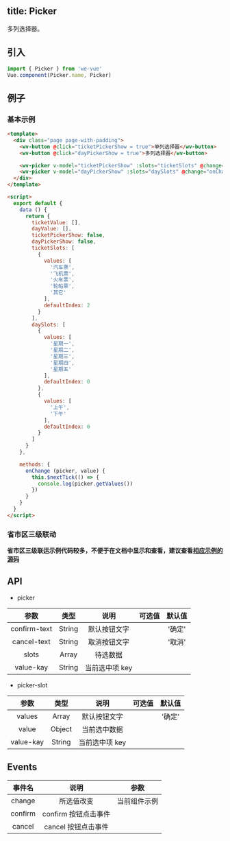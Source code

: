 title: Picker
---
多列选择器。

## 引入

```js
import { Picker } from 'we-vue'
Vue.component(Picker.name, Picker)
```

## 例子

### 基本示例

```html
<template>
  <div class="page page-with-padding">
    <wv-button @click="ticketPickerShow = true">单列选择器</wv-button>
    <wv-button @click="dayPickerShow = true">多列选择器</wv-button>

    <wv-picker v-model="ticketPickerShow" :slots="ticketSlots" @change="onChange"></wv-picker>
    <wv-picker v-model="dayPickerShow" :slots="daySlots" @change="onChange"></wv-picker>
  </div>
</template>

<script>
  export default {
    data () {
      return {
        ticketValue: [],
        dayValue: [],
        ticketPickerShow: false,
        dayPickerShow: false,
        ticketSlots: [
          {
            values: [
              '汽车票',
              '飞机票',
              '火车票',
              '轮船票',
              '其它'
            ],
            defaultIndex: 2
          }
        ],
        daySlots: [
          {
            values: [
              '星期一',
              '星期二',
              '星期三',
              '星期四',
              '星期五'
            ],
            defaultIndex: 0
          },
          {
            values: [
              '上午',
              '下午'
            ],
            defaultIndex: 0
          }
        ]
      }
    },

    methods: {
      onChange (picker, value) {
        this.$nextTick(() => {
          console.log(picker.getValues())
        })
      }
    }
  }
</script>
```

### 省市区三级联动

**省市区三级联运示例代码较多，不便于在文档中显示和查看，建议查看[相应示例的源码](https://github.com/tianyong90/we-vue/blob/master/example/pages/picker.vue)**


## API

- picker

|   参数   |   类型    |   说明   | 可选值  |  默认值  |
| :----: | :-----: | :----: | :--: | :---: |
| confirm-text  | String  |  默认按钮文字   |      |   '确定'    |
| cancel-text  | String  |  取消按钮文字   |      |   '取消'    |
| slots  | Array  |  待选数据   |      |       |
| value-kay  | String  |  当前选中项 key   |      |       |

- picker-slot

|   参数   |   类型    |   说明   | 可选值  |  默认值  |
| :----: | :-----: | :----: | :--: | :---: |
| values  | Array  |  默认按钮文字   |      |   '确定'    |
| value  | Object  |  当前选中数据   |      |       |
| value-kay  | String  |  当前选中项 key   |      |       |

## Events

|   事件名   |   说明    |   参数   |
| :----: | :-----: | :----: |
| change  | 所选值改变  |  当前组件示例   |
| confirm  | confirm 按钮点击事件  |     |
| cancel  | cancel 按钮点击事件  |     |
